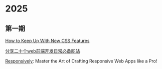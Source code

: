 # 2025
## 第一期
[How to Keep Up With New CSS Features](https://css-tricks.com/how-to-keep-up-with-new-css-features/)

[分享二十个web前端开发日常必备网站](https://www.cnblogs.com/tntweb/p/18022879)

[Responsively](https://responsively.app/): Master the Art of Crafting Responsive Web Apps like a Pro!
